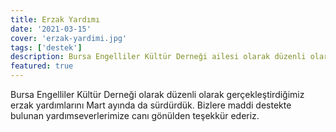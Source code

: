 ```yaml
---
title: Erzak Yardımı
date: '2021-03-15'
cover: 'erzak-yardimi.jpg'
tags: ['destek']
description: Bursa Engelliler Kültür Derneği ailesi olarak düzenli olarak gerçekleştirdiğimiz erzak yardımlarını Mart ayında da sürdürdük.
featured: true
---
```


Bursa Engelliler Kültür Derneği olarak düzenli olarak gerçekleştirdiğimiz erzak yardımlarını Mart ayında da sürdürdük. Bizlere maddi destekte bulunan yardımseverlerimize canı gönülden teşekkür ederiz.
